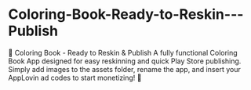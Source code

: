 # Coloring-Book-Ready-to-Reskin---Publish
 🎨 Coloring Book - Ready to Reskin & Publish A fully functional Coloring Book App designed for easy reskinning and quick Play Store publishing. Simply add images to the assets folder, rename the app, and insert your AppLovin ad codes to start monetizing! 🚀
